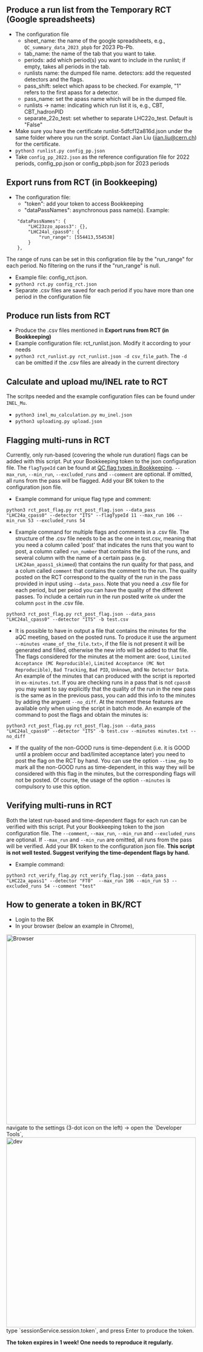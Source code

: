 ## Produce a run list from the Temporary RCT (Google spreadsheets)
- The configuration file
  - sheet_name: the name of the google spreadsheets, e.g., `QC_summary_data_2023_pbpb` for 2023 Pb-Pb.
  - tab_name: the name of the tab that you want to take.
  - periods: add which period(s) you want to include in the runlist; if empty, takes all periods in the tab.
  - runlists name: the dumped file name. detectors: add the requested detectors and the flags.
  - pass_shift: select which apass to be checked. For example, "1" refers to the first apass for a detector.
  - pass_name: set the apass name which will be in the dumped file.
  - runlists -> name: indicating which run list it is, e.g., CBT, CBT_hadronPID
  - separate_22o_test: set whether to separate LHC22o_test. Default is "False"
- Make sure you have the certificate runlist-5dfcf12a816d.json under the same folder where you run the script. Contact Jian Liu (jian.liu@cern.ch) for the certificate.
- `python3 runlist.py config_pp.json`
- Take `config_pp_2022.json` as the reference configuration file for 2022 periods, config_pp.json or config_pbpb.json for 2023 periods

## Export runs from RCT (in Bookkeeping)
- The configuration file:
  - "token": add your token to access Bookkeeping
  - "dataPassNames": asynchronous pass name(s). Example:
```
    "dataPassNames": {
        "LHC23zzo_apass3": {},
        "LHC24al_cpass0": {
            "run_range": [554413,554538]
        }
    },
```
The range of runs can be set in this configration file by the "run_range" for each period. No filtering on the runs if the "run_range" is null.
- Example file: config_rct.json.  
- `python3 rct.py config_rct.json`
- Separate .csv files are saved for each period if you have more than one period in the configuration file
## Produce run lists from RCT
- Produce the .csv files mentioned in **Export runs from RCT (in Bookkeeping)** 
- Example configuration file: rct_runlist.json. Modify it according to your needs
- `python3 rct_runlist.py rct_runlist.json -d csv_file_path`. The `-d` can be omitted if the .csv files are already in the current directory 
## Calculate and upload mu/INEL rate to RCT
The scritps needed and the example configuration files can be found under `INEL_Mu`. 
- `python3 inel_mu_calculation.py mu_inel.json` 
- `python3 uploading.py upload.json`
## Flagging multi-runs in RCT
Currently, only run-based (covering the whole run duration) flags can be added with this script. Put your Bookkeeping token to the json configuration file. The `flagTypeId` can be found at [QC flag types in Bookkeeping](https://ali-bookkeeping.cern.ch/?page=qc-flag-types-overview). `--max_run`, `--min_run`, `--excluded_runs` and `--comment` are optional. If omitted, all runs from the pass will be flagged. Add your BK token to the configuration json file.
- Example command for unique flag type and comment: 
```
python3 rct_post_flag.py rct_post_flag.json --data_pass "LHC24a_cpass0" --detector "ITS" --flagTypeId 11 --max_run 106 --min_run 53 --excluded_runs 54
```
- Example command for multiple flags and comments in a .csv file. The structure of the .csv file needs to be as the one in test.csv, meaning that you need a column called 'post' that indicates the runs that you want to post, a column called `run_number` that contains the list of the runs, and several column with the name of a certain pass (e.g. `LHC24an_apass1_skimmed`) that contains the run quality for that pass, and a colum called `comment` that contains the comment to the run. The quality posted on the RCT correspond to the quality of the run in the pass provided in input using `--data_pass`. Note that you need a .csv file for each period, but per peiod you can have the quality of the different passes. To include a certain run in the run posted write `ok` under the column `post` in the .csv file.
```
python3 rct_post_flag.py rct_post_flag.json --data_pass "LHC24al_cpass0" --detector "ITS" -b test.csv
```
- It is possible to have in output a file that contains the minutes for the aQC meeting, based on the posted runs. To produce it use the argument `--minutes <name_of_the_file.txt>`, if the file is not present it will be generated and filled, otherwise the new info will be added to that file. The flags considered for the minutes at the moment are: `Good`, `Limited Acceptance (MC Reproducible)`, `Limited Acceptance (MC Not Reproducible)`, `Bad Tracking`, `Bad PID`, `Unknown`, and `No Detector Data`. An example of the minutes that can produced with the script is reported in `ex-minutes.txt`. If you are checking runs in a pass that is not `cpass0` you may want to say explicitly that the quality of the run in the new pass is the same as in the previous pass, you can add this info to the minutes by adding the arguent `--no_diff`. At the moment these features are available only when using the script in batch mode. An example of the command to post the flags and obtain the minutes is:
```
python3 rct_post_flag.py rct_post_flag.json --data_pass "LHC24al_cpass0" --detector "ITS" -b test.csv --minutes minutes.txt --no_diff
```
- If the quality of the non-GOOD runs is time-dependent (i.e. it is GOOD until a problem occur and bad/limited acceptance later) you need to post the flag on the RCT by hand. You can use the option `--time_dep` to mark all the non-GOOD runs as time-dependent, in this way they will be considered with this flag in the minutes, but the corresponding flags will not be posted. Of course, the usage of the option `--minutes` is compulsory to use this option.
## Verifying multi-runs in RCT
Both the latest run-based and time-dependent flags for each run can be verified with this script. Put your Bookkeeping token to the json configuration file. The `--comment`, `--max_run`, `--min_run` and `--excluded_runs` are optional. If `--max_run` and `--min_run` are omitted, all runs from the pass will be verified. Add your BK token to the configuration json file. **This script is not well tested. Suggest verifying the time-dependent flags by hand.** 
- Example command:
```
python3 rct_verify_flag.py rct_verify_flag.json --data_pass "LHC22a_apass1" --detector "FT0"  --max_run 106 --min_run 53 --excluded_runs 54 --comment "test"
```
## How to generate a token in BK/RCT
- Login to the BK
- In your browser (below an example in Chrome), 
<img src="images/Browser.png" alt="Browser" width="500"/>
navigate to the settings (3-dot icon on the left) -> open the `Developer Tools`,
<img src="images/dev_tool.png" alt="dev" width="500"/>
type `sessionService.session.token`, and press Enter to produce the token.

**The token expires in 1 week! One needs to reproduce it regularly.** 
